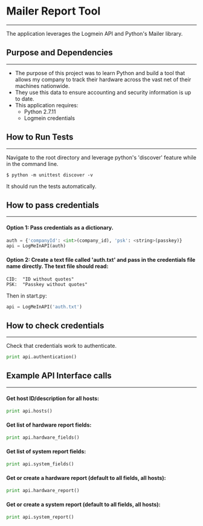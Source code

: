 # Mailer Report Tool
---
The application leverages the Logmein API and Python's Mailer library.

## Purpose and Dependencies
---
* The purpose of this project was to learn Python and build a tool that allows my company to track their hardware across the vast net of their machines nationwide.
* They use this data to ensure accounting and security information is up to date.
* This application requires:
  * Python 2.7.11
  * Logmein credentials
## How to Run Tests
---
Navigate to the root directory and leverage python's 'discover' feature while in the command line.
```
$ python -m unittest discover -v
``` 
It should run the tests automatically.

## How to pass credentials
---
#### Option 1: Pass credentials as a dictionary.
```python
auth = {'companyId': <int>(company_id), 'psk': <string>(passkey)}
api = LogMeInAPI(auth)
```

#### Option 2: Create a text file called 'auth.txt' and pass in the credentials file name directly. The text file should read:
```
CID:  "ID without quotes"
PSK:  "Passkey without quotes"
```
Then in start.py:
```python
api = LogMeInAPI('auth.txt')
```
## How to check credentials
---
Check that credentials work to authenticate.
```python
print api.authentication()
```

## Example API Interface calls
---
#### Get host ID/description for all hosts:
```python
print api.hosts()
```

#### Get list of hardware report fields:
```python
print api.hardware_fields()
```

#### Get list of system report fields:
```python
print api.system_fields()
```

#### Get or create a hardware report (default to all fields, all hosts):
```python
print api.hardware_report()
```

#### Get or create a system report (default to all fields, all hosts):
```python
print api.system_report()
```


